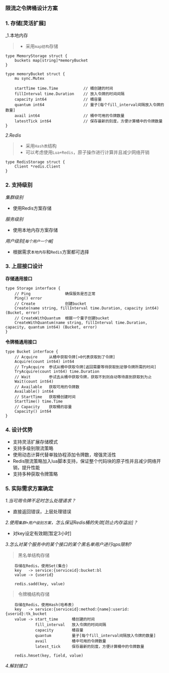 ### 限流之令牌桶设计方案

### 1. 存储[灵活扩展]

_1.本地内存

>* 采用`map结构`存储   

```Golang
type MemoryStorage struct {
	buckets map[string]*memoryBucket
}

type memoryBucket struct {
	mu sync.Mutex
	
	startTime time.Time           // 桶创建的时间
	fillInterval time.Duration    // 放入令牌的时间间隔
	capacity int64                // 桶容量
	quantum int64                 // 量子[每个fill_interval间隔放入令牌的数量]
	avail int64                   // 桶中可用的令牌数量
	latestTick int64              // 保存最新的刻度，方便计算桶中的令牌数量
}
```

_2.Redis_

>* 采用`Hash表`结构      
>* 可以考虑使用`Lua+Redis`，原子操作进行计算并且减少网络开销

```Golang
type RedisStorage struct {
	Client *redis.Client
}
```

### 2. 支持级别

_集群级别_

- 使用Redis方案存储

_服务级别_

- 使用本地内存方案存储

_用户级别[`每个用户一个桶`]_

- 根据需求`本地内存`和`Redis`方案都可选择

### 3. 上层接口设计

**存储通用接口**

```
type Storage interface {
	// Ping               确保服务是否正常
	Ping() error
	// Create             创建bucket
	Create(name string, fillInterval time.Duration, capacity int64) (Bucket, error)
	// CreateWithQuantum  根据一个量子创建bucket
	CreateWithQuantum(name string, fillInterval time.Duration, capacity, quantum int64) (Bucket, error)
}
```

**令牌桶通用接口**

```
type Bucket interface {
	// Acquire     从桶中获取令牌[>0代表获取到了令牌]
	Acquire(count int64) int64
	// TryAcquire  参试从桶中获取令牌[返回需要等待获取到足够令牌所需的时间]
	TryAcquire(count int64) time.Duration
	// Wait        参试去从桶中获取令牌，获取不到则自动等待直到获取到为止
	Wait(count int64)
	// Available   获取可用的令牌数
	Available() int64
	// StartTime   获取桶创建时间
	StartTime() time.Time
	// Capacity    获取桶的容量
	Capacity() int64
}
```

### 4. 设计优势

- 支持灵活扩展存储模式
- 支持多级别限流策略
- 使用动态计算代替单独协程添加令牌数，增强灵活性
- Redis限流策略加入lua脚本支持，保证整个代码块的原子性并且减少网络开销，提升性能
- 支持多种获取令牌策略

### 5. 实际需求方案确定

_1.当可用令牌不足时怎么处理请求？_

- 直接返回错误，上层处理错误

_2.使用`集群+用户级别方案`，怎么保证Redis桶的失效[防止内存溢出]？_

- 对key设定有效期[暂定3小时]

_3.怎么对某个服务中的某个接口的某个黑名单用户进行qps限制?_

> 黑名单结构存储     

```
	存储在Redis，使用Set(集合)
	key   -> service:{serviceid}:bucket:bl
	value -> {userid}
	
	redis.sadd(key, value)
```

> 令牌桶结构存储

```
	存储在Redis，使用Hash(哈希表)
	key   -> service:{serviceid}:method:{name}:userid:{userid}:tk_bucket
	value -> start_time      桶创建的时间
	         fill_interval   放入令牌的时间间隔
	         capacity        桶容量
	         quantum         量子[每个fill_interval间隔放入令牌的数量]
	         avail           桶中可用的令牌数量
	         latest_tick     保存最新的刻度，方便计算桶中的令牌数量
	
	redis.hmset(key, field, value)     
```

_4.解封接口_